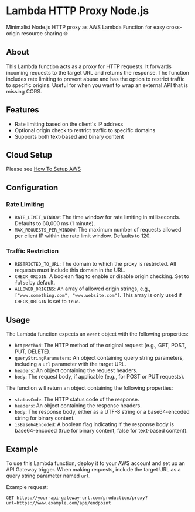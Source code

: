 # Lambda HTTP Proxy Node.js

Minimalist Node.js HTTP proxy as AWS Lambda Function for easy cross-origin resource sharing 🌐

## About

This Lambda function acts as a proxy for HTTP requests. It forwards incoming requests to the target URL and returns the response. The function includes rate limiting to prevent abuse and has the option to restrict traffic to specific origins. Useful for when you want to wrap an external API that is missing CORS.

## Features

- Rate limiting based on the client's IP address
- Optional origin check to restrict traffic to specific domains
- Supports both text-based and binary content

## Cloud Setup

Please see [How To Setup AWS](other_file.md)

## Configuration

### Rate Limiting

- `RATE_LIMIT_WINDOW`: The time window for rate limiting in milliseconds. Defaults to 60,000 ms (1 minute).
- `MAX_REQUESTS_PER_WINDOW`: The maximum number of requests allowed per client IP within the rate limit window. Defaults to 120.

### Traffic Restriction

- `RESTRICTED_TO_URL`: The domain to which the proxy is restricted. All requests must include this domain in the URL.
- `CHECK_ORIGIN`: A boolean flag to enable or disable origin checking. Set to `false` by default.
- `ALLOWED_ORIGINS`: An array of allowed origin strings, e.g., `["www.something.com", "www.website.com"]`. This array is only used if `CHECK_ORIGIN` is set to `true`.

## Usage

The Lambda function expects an `event` object with the following properties:

- `httpMethod`: The HTTP method of the original request (e.g., GET, POST, PUT, DELETE).
- `queryStringParameters`: An object containing query string parameters, including a `url` parameter with the target URL.
- `headers`: An object containing the request headers.
- `body`: The request body, if applicable (e.g., for POST or PUT requests).

The function will return an object containing the following properties:

- `statusCode`: The HTTP status code of the response.
- `headers`: An object containing the response headers.
- `body`: The response body, either as a UTF-8 string or a base64-encoded string for binary content.
- `isBase64Encoded`: A boolean flag indicating if the response body is base64-encoded (true for binary content, false for text-based content).

## Example

To use this Lambda function, deploy it to your AWS account and set up an API Gateway trigger. When making requests, include the target URL as a query string parameter named `url`.

Example request:

```
GET https://your-api-gateway-url.com/production/proxy?url=https://www.example.com/api/endpoint
```
